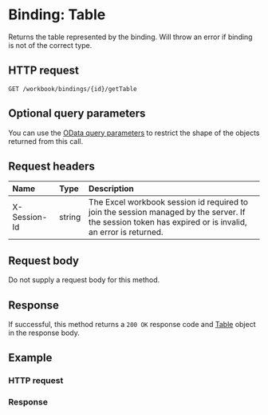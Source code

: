 # Binding: Table

Returns the table represented by the binding. Will throw an error if binding is not of the correct type.
## HTTP request
```http
GET /workbook/bindings/{id}/getTable
```
## Optional query parameters
You can use the [OData query parameters](odata-optional-query-parameters.md) to restrict the shape of the objects returned from this call.
## Request headers
| Name       | Type | Description|
|:-----------|:------|:----------|
| X-Session-Id   | string  | The Excel workbook session id required to join the session managed by the server. If the session token has expired or is invalid, an error is returned.|

## Request body
Do not supply a request body for this method.


## Response
If successful, this method returns a `200 OK` response code and [Table](../resources/table.md) object in the response body.
## Example
### HTTP request
### Response
